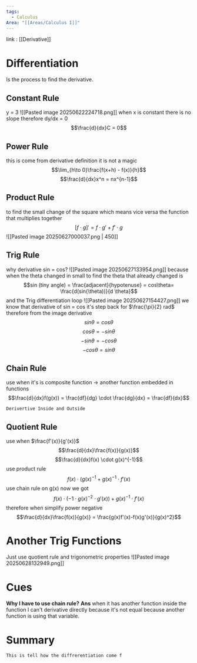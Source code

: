 ```yaml
---
tags:
  - Calculus
Area: "[[Areas/Calculus I]]"
---
```

link : [[Derivative]]
# Differentiation
Is the process to find the derivative.
## Constant Rule
y = 3
![[Pasted image 20250622224718.png]]
when x is constant there is no slope therefore dy/dx = 0
$$\frac{d}{dx}C = 0$$
## Power Rule
this is come from derivative definition it is not a magic 
$$\lim_{h\to 0}\frac{f(x+h) - f(x)}{h}$$
$$\frac{d}{dx}x^n = nx^{n-1}$$
## Product Rule
to find the small change of the square which means vice versa the function that multiplies together
$$[f \cdot g]' = f \cdot g' + f' \cdot g$$
![[Pasted image 20250627000037.png | 450]]
## Trig Rule
why derivative sin = cos?
![[Pasted image 20250627133954.png]]
because when the theta changed in small to find the theta that already changed is 
$$sin (tiny angle) = \frac{adjacent}{hypotenuse} = cos\theta= \frac{d(sin(\theta))}{d \theta}$$
and the Trig differentiation loop
![[Pasted image 20250627154427.png]]
we know that derivative of sin = cos it's step back for $\frac{\pi}{2} rad$ 
therefore from the image
derivative
$$sin\theta = cos\theta$$
$$cos\theta = -sin\theta$$
$$-sin\theta = -cos\theta$$
$$-cos\theta = sin\theta$$
## Chain Rule
use when it's is composite function -> another function embedded in functions
$$\frac{d}{dx}f(g(x)) = \frac{df}{dg} \cdot \frac{dg}{dx} = \frac{df}{dx}$$
```
Derivertive Inside and Outside
```
## Quotient Rule
use when $\frac{f'(x)}{g'(x)}$ 
$$\frac{d}{dx}\frac{f(x)}{g(x)}$$
$$\frac{d}{dx}f(x) \cdot g(x)^{-1}$$
use product rule
$$f(x) \cdot(g(x)^{-1} + g(x)^{-1} \cdot f'(x)$$
use chain rule on g(x) now we got
$$f(x) \cdot(-1\cdot g(x)^{-2} \cdot g'(x)) + g(x)^{-1} \cdot f'(x)$$
therefore when simplify power negative
$$\frac{d}{dx}\frac{f(x)}{g(x)} = \frac{g(x)f'(x)-f(x)g'(x)}{g(x)^2}$$
# Another Trig Functions
Just use quotient rule and trigonometric properties
![[Pasted image 20250628132949.png]]
# Cues
**Why I have to use chain rule?**
**Ans** when it has another function inside the function I can't derivative directly because it's not equal because another function is using that variable.
# Summary
```
This is tell how the diffrerentiation come f
```